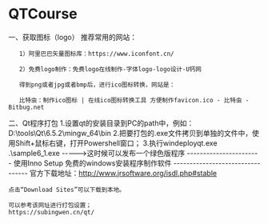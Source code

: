 # QTCourse
一、获取图标（logo）
       推荐常用的网站：

       1）阿里巴巴矢量图标库：https://www.iconfont.cn/

       2）免费logo制作：免费logo在线制作-字体logo-logo设计-U钙网

       得到png或者jpg或者bmp后，进行ico图标转换，网站是：

       比特虫：制作ico图标 | 在线ico图标转换工具 方便制作favicon.ico - 比特虫 - Bitbug.net

二、Qt程序打包
	1.设置qt的安装目录到PC的path中，例如：D:\tools\Qt\6.5.2\mingw_64\bin
	2.把要打包的.exe文件拷贝到单独的文件中，使用Shift+鼠标右键，打开Powershell窗口；
	3.执行windeployqt.exe .\sample6_1.exe ----->这时候可以发布一个绿色版程序
	----------------------- 使用Inno Setup 免费的windows安装程序制作软件 ---------------------------------
	官方下载地址：http://www.jrsoftware.org/isdl.php#stable
	
	点击“Download Sites”可以下载到本地。
	
	可以参考该网址进行打包设置；
	https://subingwen.cn/qt/
	
	